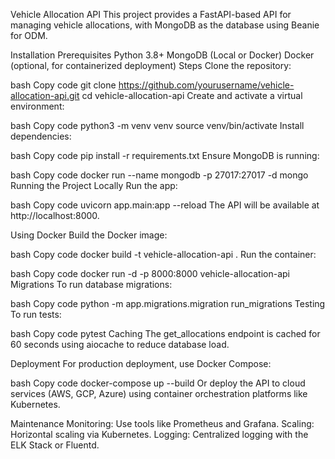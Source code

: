Vehicle Allocation API
This project provides a FastAPI-based API for managing vehicle allocations, with MongoDB as the database using Beanie for ODM.

Installation
Prerequisites
Python 3.8+
MongoDB (Local or Docker)
Docker (optional, for containerized deployment)
Steps
Clone the repository:

bash
Copy code
git clone https://github.com/yourusername/vehicle-allocation-api.git
cd vehicle-allocation-api
Create and activate a virtual environment:

bash
Copy code
python3 -m venv venv
source venv/bin/activate
Install dependencies:

bash
Copy code
pip install -r requirements.txt
Ensure MongoDB is running:

bash
Copy code
docker run --name mongodb -p 27017:27017 -d mongo
Running the Project
Locally
Run the app:

bash
Copy code
uvicorn app.main:app --reload
The API will be available at http://localhost:8000.

Using Docker
Build the Docker image:

bash
Copy code
docker build -t vehicle-allocation-api .
Run the container:

bash
Copy code
docker run -d -p 8000:8000 vehicle-allocation-api
Migrations
To run database migrations:

bash
Copy code
python -m app.migrations.migration run_migrations
Testing
To run tests:

bash
Copy code
pytest
Caching
The get_allocations endpoint is cached for 60 seconds using aiocache to reduce database load.

Deployment
For production deployment, use Docker Compose:

bash
Copy code
docker-compose up --build
Or deploy the API to cloud services (AWS, GCP, Azure) using container orchestration platforms like Kubernetes.

Maintenance
Monitoring: Use tools like Prometheus and Grafana.
Scaling: Horizontal scaling via Kubernetes.
Logging: Centralized logging with the ELK Stack or Fluentd.